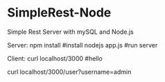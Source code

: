 # SimpleRest-Node
Simple Rest Server with mySQL and Node.js

Server:
npm install #install
nodejs app.js #run server

Client:
curl localhost/3000 #hello

curl localhost/3000/user?username=admin
